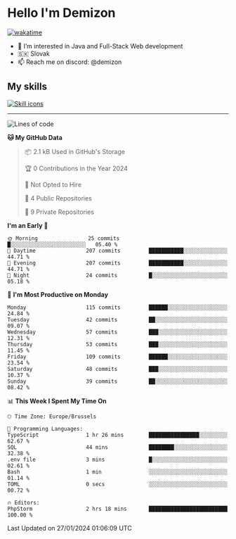 # Hello I'm Demizon
[![wakatime](https://wakatime.com/badge/user/6ad1949f-d6d7-44f9-9eee-c35e54cc499b.svg)](https://wakatime.com/@6ad1949f-d6d7-44f9-9eee-c35e54cc499b)
- 👀 I’m interested in Java and Full-Stack Web development
- 🇸🇰 Slovak
- 📫 Reach me on discord: @demizon

## My skills
[![Skill icons](https://skillicons.dev/icons?i=java,js,ts,html,css,react,nextjs,tailwind,supabase,py,git,docker,linux,mysql,postgres,mongo&theme=dark)](https://github.com/Demizon3433)

---

<!--START_SECTION:waka-->
![Lines of code](https://img.shields.io/badge/From%20Hello%20World%20I%27ve%20Written-126.5%20thousand%20lines%20of%20code-blue)

**🐱 My GitHub Data** 

> 📦 2.1 kB Used in GitHub's Storage 
 > 
> 🏆 0 Contributions in the Year 2024
 > 
> 🚫 Not Opted to Hire
 > 
> 📜 4 Public Repositories 
 > 
> 🔑 9 Private Repositories 
 > 
**I'm an Early 🐤** 

```text
🌞 Morning                25 commits          █░░░░░░░░░░░░░░░░░░░░░░░░   05.40 % 
🌆 Daytime                207 commits         ███████████░░░░░░░░░░░░░░   44.71 % 
🌃 Evening                207 commits         ███████████░░░░░░░░░░░░░░   44.71 % 
🌙 Night                  24 commits          █░░░░░░░░░░░░░░░░░░░░░░░░   05.18 % 
```
📅 **I'm Most Productive on Monday** 

```text
Monday                   115 commits         ██████░░░░░░░░░░░░░░░░░░░   24.84 % 
Tuesday                  42 commits          ██░░░░░░░░░░░░░░░░░░░░░░░   09.07 % 
Wednesday                57 commits          ███░░░░░░░░░░░░░░░░░░░░░░   12.31 % 
Thursday                 53 commits          ███░░░░░░░░░░░░░░░░░░░░░░   11.45 % 
Friday                   109 commits         ██████░░░░░░░░░░░░░░░░░░░   23.54 % 
Saturday                 48 commits          ███░░░░░░░░░░░░░░░░░░░░░░   10.37 % 
Sunday                   39 commits          ██░░░░░░░░░░░░░░░░░░░░░░░   08.42 % 
```


📊 **This Week I Spent My Time On** 

```text
🕑︎ Time Zone: Europe/Brussels

💬 Programming Languages: 
TypeScript               1 hr 26 mins        ████████████████░░░░░░░░░   62.67 % 
SQL                      44 mins             ████████░░░░░░░░░░░░░░░░░   32.38 % 
.env file                3 mins              █░░░░░░░░░░░░░░░░░░░░░░░░   02.61 % 
Bash                     1 min               ░░░░░░░░░░░░░░░░░░░░░░░░░   01.14 % 
TOML                     0 secs              ░░░░░░░░░░░░░░░░░░░░░░░░░   00.72 % 

🔥 Editors: 
PhpStorm                 2 hrs 18 mins       █████████████████████████   100.00 % 
```


 Last Updated on 27/01/2024 01:06:09 UTC
<!--END_SECTION:waka-->
